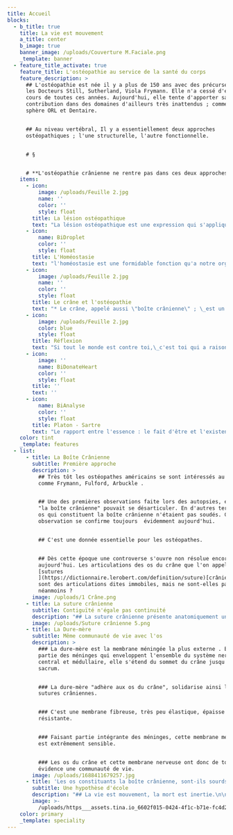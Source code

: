 ```yaml
---
title: Accueil
blocks:
  - b_title: true
    title: La vie est mouvement
    a_title: center
    b_image: true
    banner_image: /uploads/Couverture M.Faciale.png
    _template: banner
  - feature_title_activate: true
    feature_title: L'ostéopathie au service de la santé du corps
    feature_description: >
      ## L'ostéopathie est née il y a plus de 150 ans avec des précurseurs comme
      les Docteurs Still, Sutherland, Viola Frymann. Elle n'a cessé d'évoluer au
      cours de toutes ces années. Aujourd'hui, elle tente d'apporter sa
      contribution dans des domaines d'ailleurs très inattendus ; comme la
      sphère ORL et Dentaire.


      ## Au niveau vertébral, Il y a essentiellement deux approches
      ostéopathiques ; l'une structurelle, l'autre fonctionnelle.


      # §


      # **L'ostéopathie crânienne ne rentre pas dans ces deux approches.**
    items:
      - icon:
          image: /uploads/Feuille 2.jpg
          name: ''
          color: ''
          style: float
        title: La lésion ostéopathique
        text: "La lésion ostéopathique est une expression qui s'applique\_essentiellement à propos des vertèbres.\nUne lésion ostéopathique signifie que la vertèbre a perdu sa mobilité dans un ou plusieurs des trois plans de l'espace.\n\n* Le plan sagittal\n* Le plan frontal\n* Le plan horizontal\n\nLa perte de mobilité peut-être plus ou moins complète, dans un ou plusieurs de ces plans.\n"
      - icon:
          name: BiDroplet
          color: ''
          style: float
        title: L'Homéostasie
        text: "l'homéostasie est une formidable fonction qu'a notre organisme :  La capacité à équilibrer en permance  le somatique comme le psychisme..\nAutrement dit une lésion ostéopathique peut très bien se normaliser\_ elle-même grâce à notre système d'auto-régulation.\nLà où il y a désordre, est quand le corps n'arrive plus à le réguler.\n"
      - icon:
          image: /uploads/Feuille 2.jpg
          name: ''
          color: ''
          style: float
        title: Le crâne et l'ostéopathie
        text: "* Le crâne, appelé aussi \"boîte crânienne\" ; \_est un contenant.\_ \_ \_ \_\n* L'encéphale est le contenu.\n* Le contenu et le contenant ont forcément une intimité de vie.\n"
      - icon:
          image: /uploads/Feuille 2.jpg
          color: blue
          style: float
        title: Réflexion
        text: "Si tout le monde est contre toi,\_c'est toi qui a raison, car il est impossible que le monde soit peuplé de tant de sages.\n"
      - icon:
          image: ''
          name: BiDonateHeart
          color: ''
          style: float
        title: ''
        text: ''
      - icon:
          name: BiAnalyse
          color: ''
          style: float
        title: Platon - Sartre
        text: "Le rapport entre l'essence : le fait d'être et l'existence le fait d'agir\n\nPour Platon l'homme se définit d'abord parcequ'il est homme (L'essence)\n\nPour Sartre l'homme se définit d'abord par ses actions. Pour lui l'existence, précède l'essence. contrairment à Platon\n\nDeux \_conceptions, deux discours qui sont entendus \_reconnus et pourtant\_ \_ \_ \_ diamétralement opposés.\n\nPrenons la liberté de faire une extrapolation entre deux conceptions de  la boîte crânienne.\n\n* Une boîte crânienne complètement fermée, indépendante de la vie de\_  l'encéphale\n* Une boîte crânienne ouverte, en vibration avec l'encéphale.\n\nEst-ce que les deux conceptions ne peuvent-elles pas être entendues ?\n"
    color: tint
    _template: features
  - list:
      - title: La Boîte Crânienne
        subtitle: Première approche
        description: >
          ## Très tôt les ostéopathes américains se sont intéressés au crâne ,
          comme Frymann, Fulford, Arbuckle .


          ## Une des premières observations faite lors des autopsies, est que
          "la boîte crânienne" pouvait se désarticuler. En d'autres termes les
          os qui constituent la boîte crânienne n'étaient pas soudés. Cette
          observation se confirme toujours  évidemment aujourd'hui.


          ## C'est une donnée essentielle pour les ostéopathes.


          ## Dès cette époque une controverse s'ouvre non résolue encore
          aujourd'hui. Les articulations des os du crâne que l'on appelle
          [sutures
          ](https://dictionnaire.lerobert.com/definition/suture)[crâniennes](),
          sont des articulations dites immobiles, mais ne sont-elles pas libres
          néanmoins ?
        image: /uploads/1 Crâne.png
      - title: La suture crânienne
        subtitle: Contiguïté n'égale pas continuité
        description: "## La suture crânienne présente anatomiquement une identité qui lui est propre, distincte de l'os.\n\n## Dans une grande majorité de cas un crâne peut-être désarticulé, lors d'une autopsie; quelque soit l'âge.\n\n## L'étude histologique d'une suture crânienne montre deux éléments bien différents .\n\n## 1° Une\_[contiguïté](https://www.google.com/search?q=contigu\\\\\\&sxsrf=APwXEdfQS3lChPJnF28Mqw0Utsnb982dNw%3A1687766143329\\\\\\&ei=f0SZZJPVE-zFkdUP5euoyAk\\\\\\&oq=contigu\\\\\\&gs_lcp=Cgxnd3Mtd2l6LXNlcnAQARgBMgwIIxCKBRAnEEYQ-QEyCAgAEIAEELEDMgUIABCABDIFCAAQgAQyBwgAEIoFEEMyCAgAEIAEEMsBMgUIABCABDIFCAAQgAQyCAgAEIAEEMsBMgUIABCABDoKCAAQRxDWBBCwAzoKCAAQigUQsAMQQzoHCCMQigUQJzoHCAAQgAQQCjogCAAQigUQRhD5ARCXBRCMBRDdBBBGEPQDEPUDEPYDGAFKBAhBGABQoghYzhFg8SZoAXABeACAAYEBiAGeApIBAzIuMZgBAKABAcABAcgBCtoBBggBEAEYEw\\\\\\&sclient=gws-wiz-serp%20%22contigu%22)\_osseuse, les os se touchent mais ne se collent pas.\n\n## 2° Une\_[continuité]()\_membraneuse, la membrane dure-mérienne, sans discontinuité, tapisse et relie les os crâniens.\n"
        image: /uploads/Suture crânienne 5.png
      - title: La Dure-mère
        subtitle: Même communauté de vie avec l'os
        description: >
          ### La dure-mère est la membrane méningée la plus externe . Elle fait
          partie des méninges qui enveloppent l'ensemble du système nerveux
          central et médullaire, elle s'étend du sommet du crâne jusqu'au
          sacrum.


          ### La dure-mère "adhère aux os du crâne", solidarise ainsi les
          sutures crâniennes.


          ### C'est une membrane fibreuse, très peu élastique, épaisse et très
          résistante.


          ### Faisant partie intégrante des méninges, cette membrane méningée
          est extrêmement sensible.


          ### Les os du crâne et cette membrane nerveuse ont donc de tout
          évidence une communauté de vie.
        image: /uploads/1688411679257.jpg
      - title: 'Les os constituants la boîte crânienne, sont-ils sourds ?'
        subtitle: Une hypothèse d'école
        description: "## La vie est mouvement, la mort est inertie.\n\n## Le cerveau pèse moins de 100 gr. dans la boîte crânienne et 1 kg 400 lorsqu'il est posé sur la table. Il baigne dans le liquide cérébrospinal.\n\n## L’encéphale et l’ensemble des cellules gliales ont une activité chimique, vasculaire, neurologique très intense.\n\n## Toute cette extraordinaire orchestration rythmique peut-elle vivre dans une boîte crânienne absente de ressentie et inerte\_?\n\n##\n"
        image: >-
          /uploads/https___assets.tina.io_6602f015-0424-4f1c-b71e-fc4d2780ff41_image.png
    color: primary
    _template: speciality
---
```

















































































